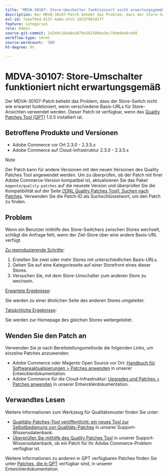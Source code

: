 ```yaml
---
title: "MDVA-30107: Store-Umschalter funktioniert nicht erwartungsgemäß"
description: Der MDVA-30107-Patch behebt das Problem, dass der Store-Switch nicht wie erwartet funktioniert, wenn verschiedene Basis-URLs für Store-Ansichten verwendet werden. Dieser Patch ist verfügbar, wenn das [Quality Patches Tool (QPT)](/help/announcements/adobe-commerce-announcements/magento-quality-patches-released-new-tool-to-self-serve-quality-patches.md) 1.0.5 installiert ist.
exl-id: feaef9ed-615f-4a0a-a7c5-1833f993d27f
feature: Categories
role: Admin
source-git-commit: 1d2e0c1b4a8e3d79a362500ee3ec7bde84a6ce0d
workflow-type: tm+mt
source-wordcount: '368'
ht-degree: 0%

---
```


# MDVA-30107: Store-Umschalter funktioniert nicht erwartungsgemäß

Der MDVA-30107-Patch behebt das Problem, dass der Store-Switch nicht wie erwartet funktioniert, wenn verschiedene Basis-URLs für Store-Ansichten verwendet werden. Dieser Patch ist verfügbar, wenn das [Quality Patches Tool (QPT)](/help/announcements/adobe-commerce-announcements/magento-quality-patches-released-new-tool-to-self-serve-quality-patches.md) 1.0.5 installiert ist.

## Betroffene Produkte und Versionen

* Adobe Commerce vor Ort 2.3.0 - 2.3.5.x
* Adobe Commerce auf Cloud-Infrastruktur 2.3.0 - 2.3.5.x

>[!NOTE]
>
>Der Patch kann für andere Versionen mit den neuen Versionen des Quality Patches Tool angewendet werden. Um zu überprüfen, ob der Patch mit Ihrer Adobe Commerce-Version kompatibel ist, aktualisieren Sie das Paket `magento/quality-patches` auf die neueste Version und überprüfen Sie die Kompatibilität auf der Seite [[!DNL Quality Patches Tool]: Suchen nach Patches](https://devdocs.magento.com/quality-patches/tool.html#patch-grid). Verwenden Sie die Patch-ID als Suchschlüsselwort, um den Patch zu finden.

## Problem

Wenn ein Benutzer mithilfe des Store-Switchers zwischen Stores wechselt, schlägt die Anfrage fehl, wenn der Ziel-Store über eine andere Basis-URL verfügt.

<u>Zu reproduzierende Schritte</u>:

1. Erstellen Sie zwei oder mehr Stores mit unterschiedlichen Basis-URLs.
1. Gehen Sie auf eine Kategorieseite auf einer Storefront eines dieser Stores.
1. Versuchen Sie, mit dem Store-Umschalter zum anderen Store zu wechseln.

<u>Erwartete Ergebnisse</u>:

Sie werden zu einer ähnlichen Seite des anderen Stores umgeleitet.

<u>Tatsächliche Ergebnisse</u>:

Sie werden zur Homepage des gleichen Stores weitergeleitet.

## Wenden Sie den Patch an

Verwenden Sie je nach Bereitstellungsmethode die folgenden Links, um einzelne Patches anzuwenden:

* Adobe Commerce oder Magento Open Source vor Ort: [Handbuch für Softwareaktualisierungen > Patches anwenden](https://devdocs.magento.com/guides/v2.4/comp-mgr/patching/mqp.html) in unserer Entwicklerdokumentation.
* Adobe Commerce für die Cloud-Infrastruktur: [Upgrades und Patches > Patches anwenden](https://devdocs.magento.com/cloud/project/project-patch.html) in unserer Entwicklerdokumentation.

## Verwandtes Lesen

Weitere Informationen zum Werkzeug für Qualitätsmuster finden Sie unter:

* [Qualitäts-Patches-Tool veröffentlicht: ein neues Tool zur Selbstbedienung von Qualitäts-Patches](/help/announcements/adobe-commerce-announcements/magento-quality-patches-released-new-tool-to-self-serve-quality-patches.md) in unserer Support-Wissensdatenbank.
* [Überprüfen Sie mithilfe des Quality Patches Tool](/help/support-tools/patches-available-in-qpt-tool/check-patch-for-magento-issue-with-magento-quality-patches.md) in unserer Support-Wissensdatenbank, ob ein Patch für Ihr Adobe Commerce-Problem verfügbar ist.

Weitere Informationen zu anderen in QPT verfügbaren Patches finden Sie unter [Patches, die in QPT](https://devdocs.magento.com/quality-patches/tool.html#patch-grid) verfügbar sind, in unserer Entwicklerdokumentation.
